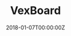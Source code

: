 ---
title: VexBoard
summary: A notepad built from Python Flask.
tags:
- Python
- Web
- Flask
- App
date: "2018-01-07T00:00:00Z"

# Optional external URL for project (replaces project detail page).
external_link: https://github.com/johnzhang1999/VexBoard

image:
  caption: A screenshot of VexBoard's note publishing page
  focal_point: Smart
---